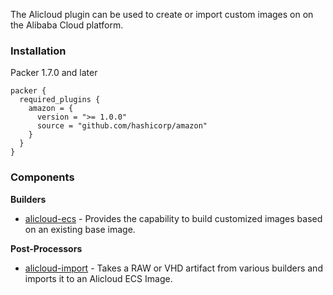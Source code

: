 The Alicloud plugin can be used to create or import custom images on on the Alibaba Cloud platform.

### Installation
Packer 1.7.0 and later

```hcl
packer {
  required_plugins {
    amazon = {
      version = ">= 1.0.0"
      source = "github.com/hashicorp/amazon"
    }
  }
}
```

### Components

**Builders**
- [alicloud-ecs](/packer/integrations/hashicorp/alicloud/latest/components/alicloud-ecs) - Provides the capability to build customized images based on an existing base image.

**Post-Processors**
- [alicloud-import](/packer/integrations/hashicorp/alicloud/latest/components/alicloud-import) - Takes a RAW or VHD artifact from various builders and imports it to an Alicloud ECS Image.
